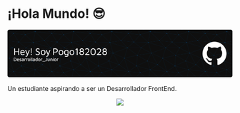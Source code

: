 # ¡Hola Mundo! 😎

![Banner Pogo182028](github-header-image.png)

Un estudiante aspirando a ser un Desarrollador FrontEnd.

<div id="header" align="center">
  <img src="https://media1.giphy.com/media/v1.Y2lkPTc5MGI3NjExM28xbDV1a2g2eHJsZGxxbGl1dmk4YTdrcTA0OXU4d3NtemdzbWsyOCZlcD12MV9pbnRlcm5hbF9naWZfYnlfaWQmY3Q9cw/Ll22OhMLAlVDb8UQWe/giphy.webp" width="200" />
</div>
